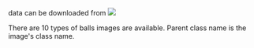 data can be downloaded from [![](https://img.shields.io/badge/-drive-blue?logo=googledrive)](https://drive.google.com/drive/folders/1mADpNGakROZYOObtrHGSWVuqLwvBRW23?usp=sharing)

There are 10 types of balls images are available. Parent class name is the image's class name.
